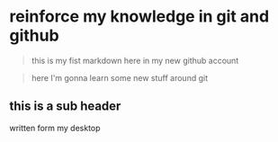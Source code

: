 # reinforce my knowledge in git and github

> this is my fist markdown here in my new github account

> here I'm gonna learn some new stuff around git

## this is a sub header

written form my desktop
